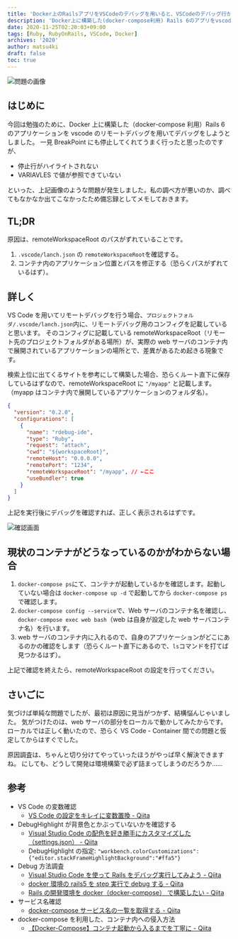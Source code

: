 ```yaml
---
title: 'Docker上のRailsアプリをVSCodeのデバッグを用いると、VSCodeのデバッグ行がハイライトされない'
description: 'Docker上に構築した(docker-compose利用) Rails 6のアプリをvscodeのリモートデバッグを用いてデバッグをしようとしました。結果として、BreakPointには停止してくれますが、停止行がハイライトされないといった問題が発生したため、原因及び解決策をメモしておきます。'
date: 2020-11-25T02:20:03+09:00
tags: [Ruby, RubyOnRails, VSCode, Docker]
archives: '2020'
author: matsu4ki
draft: false
toc: true
---
```


![問題の画像](/post/ruby/img/vscode-debug-ruby-on-docker-1.png)

## はじめに

今回は勉強のために、Docker 上に構築した（docker-compose 利用）Rails 6 のアプリケーションを vscode のリモートデバッグを用いてデバッグをしようとしました。
一見 BreakPoint にも停止してくれてうまく行ったと思ったのですが、

- 停止行がハイライトされない
- VARIAVLES で値が参照できていない

といった、上記画像のような問題が発生しました。私の調べ方が悪いのか、調べてもなかなか出てこなかったため備忘録としてメモしておきます。

## TL;DR

原因は、remoteWorkspaceRoot のパスがずれていることです。

1. `.vscode/lanch.json` の `remoteWorkspaceRoot`を確認する。
1. コンテナ内のアプリケーション位置とパスを修正する（恐らくパスがずれているはず）。

## 詳しく

VS Code を用いてリモートデバッグを行う場合、`プロジェクトフォルダ/.vscode/lanch.json`内に、リモートデバッグ用のコンフィグを記載していると思います。
そのコンフィグに記載している remoteWorkspaceRoot（リモート先のプロジェクトフォルダがある場所）が、実際の web サーバのコンテナ内で展開されているアプリケーションの場所とで、差異があるため起きる現象です。

検索上位に出てくるサイトを参考にして構築した場合、恐らくルート直下に保存しているはずなので、remoteWorkspaceRoot に `"/myapp"` と記載します。
（myapp はコンテナ内で展開しているアプリケーションのフォルダ名）。

```json
{
  "version": "0.2.0",
  "configurations": [
    {
      "name": "rdebug-ide",
      "type": "Ruby",
      "request": "attach",
      "cwd": "${workspaceRoot}",
      "remoteHost": "0.0.0.0",
      "remotePort": "1234",
      "remoteWorkspaceRoot": "/myapp", // ←ここ
      "useBundler": true
    }
  ]
}
```

上記を実行後にデバッグを確認すれば、正しく表示されるはずです。

![確認画面](/post/ruby/img/vscode-debug-ruby-on-docker-1.png)

## 現状のコンテナがどうなっているのかがわからない場合

1. `docker-compose ps`にて、コンテナが起動しているかを確認します。起動していない場合は `docker-compose up -d` で起動してから `docker-compose ps` で確認します。
1. `docker-compose config --service`で、Web サーバのコンテナ名を確認し、`docker-compose exec web bash`（web は自身が設定した web サーバコンテナ名）を行います。
1. web サーバのコンテナ内に入れるので、自身のアプリケーションがどこにあるのかの確認をします（恐らくルート直下にあるので、`ls`コマンドを打てば見つかるはず）。

上記で確認を終えたら、remoteWorkspaceRoot の設定を行ってください。

## さいごに

気づけば単純な問題でしたが、最初は原因に見当がつかず、結構悩んじゃいました。
気がつけたのは、web サーバの部分をローカルで動かしてみたからです。
ローカルでは正しく動いたので、恐らく VS Code - Container 間での問題と仮定してからはすぐでした。

原因調査は、ちゃんと切り分けてやっていったほうがやっぱ早く解決できますね。
にしても、どうして開発は環境構築で必ず詰まってしまうのだろうか……

## 参考

- VS Code の変数確認
  - [VS Code の設定をキレイに変数置換 - Qiita](https://qiita.com/ShortArrow/items/dc0c8cacd696154510f1)
- DebugHighlight が背景色とかぶっていないかを確認する
  - [Visual Studio Code の配色を好き勝手にカスタマイズした（settings.json） - Qiita](https://qiita.com/deren2525/items/6bc099ae8c05e3076055)
  - DebugHighlight の指定: `"workbench.colorCustomizations":{"editor.stackFrameHighlightBackground":"#ffa5"}`
- Debug 方法調査
  - [Visual Studio Code を使って Rails をデバッグ実行してみよう - Qiita](https://qiita.com/chimame/items/56e48ab3145312ff1786)
  - [docker 環境の rails5 を step 実行で debug する - Qiita](https://qiita.com/pocari/items/9f83573272f2a2754a76)
  - [Rails の開発環境を docker（docker-compose） で構築したい - Qiita](https://qiita.com/u9r52sld/items/ac75fdc50f3ea5bb9b6e)
- サービス名確認
  - [docker-compose サービス名の一覧を取得する - Qiita](https://qiita.com/ucan-lab/items/e64cebd3f7d062124f6b)
- docker-compose を利用した、コンテナ内への侵入方法
  - [【Docker-Compose】コンテナ起動から入るまでを丁寧に - Qiita](https://qiita.com/tsuboyataiki/items/90dbe94553d3dea39b19)
